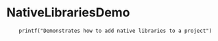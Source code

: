 NativeLibrariesDemo
==============

```
    printf("Demonstrates how to add native libraries to a project")
```

